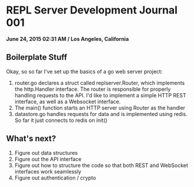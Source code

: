 # REPL Server Development Journal 001
__June 24, 2015 02:31 AM / Los Angeles, California__

## Boilerplate Stuff
Okay, so so far I've set up the basics of a go web server project:

1. router.go declares a struct called replserver.Router, which implements the http.Handler interface. The router is responsible for properly handling requests to the API. I'd like to implement a simple HTTP REST interface, as well as a Websocket interface.
2. The main() function starts an HTTP server using Router as the handler
3. datastore.go handles requests for data and is implemented using redis. So far it just connects to redis on init()



## What's next?
1. Figure out data structures
2. Figure out the API interface
3. Figure out how to structure the code so that both REST and WebSocket interfaces work seamlessly
4. Figure out authentication / crypto
